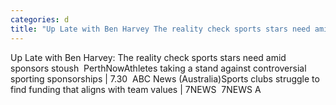 ```yaml
---
categories: d
title: "Up Late with Ben Harvey The reality check sports stars need amid sponsors stoush  PerthNow"
---
```

Up Late with Ben Harvey: The reality check sports stars need amid sponsors stoush&nbsp;&nbsp;PerthNowAthletes taking a stand against controversial sporting sponsorships | 7.30&nbsp;&nbsp;ABC News (Australia)Sports clubs struggle to find funding that aligns with team values | 7NEWS&nbsp;&nbsp;7NEWS A
